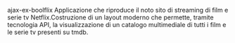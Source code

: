 ajax-ex-boolflix
Applicazione che riproduce il noto sito di streaming di film e serie tv Netflix.Costruzione di un layout moderno che permette, tramite tecnologia API, la visualizzazione di un catalogo multimediale di tutti i film e le serie tv presenti su tmdb.
